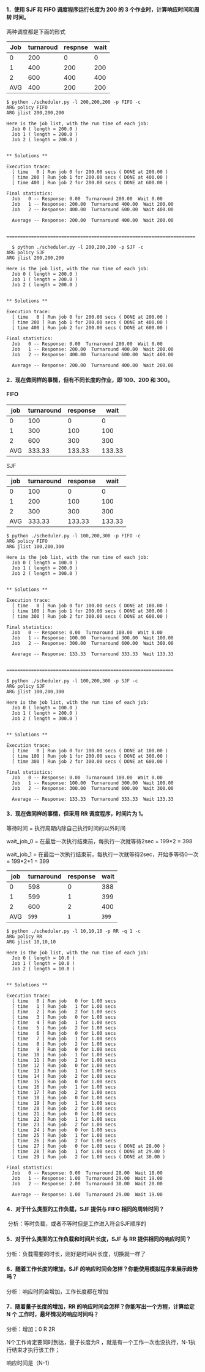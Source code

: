 



#### 1．使用 SJF 和 FIFO 调度程序运行长度为 200 的 3 个作业时，计算响应时间和周转 时间。 

两种调度都是下面的形式

| Job  | turnaroud | respnse | wait |
| ---- | --------- | ------- | :--- |
| 0    | 200       | 0       | 0    |
| 1    | 400       | 200     | 200  |
| 2    | 600       | 400     | 400  |
| AVG  | 400       | 200     | 200  |



```shell
$ python ./scheduler.py -l 200,200,200 -p FIFO -c
ARG policy FIFO
ARG jlist 200,200,200

Here is the job list, with the run time of each job:
  Job 0 ( length = 200.0 )
  Job 1 ( length = 200.0 )
  Job 2 ( length = 200.0 )


** Solutions **

Execution trace:
  [ time   0 ] Run job 0 for 200.00 secs ( DONE at 200.00 )
  [ time 200 ] Run job 1 for 200.00 secs ( DONE at 400.00 )
  [ time 400 ] Run job 2 for 200.00 secs ( DONE at 600.00 )

Final statistics:
  Job   0 -- Response: 0.00  Turnaround 200.00  Wait 0.00
  Job   1 -- Response: 200.00  Turnaround 400.00  Wait 200.00
  Job   2 -- Response: 400.00  Turnaround 600.00  Wait 400.00

  Average -- Response: 200.00  Turnaround 400.00  Wait 200.00
  
  =====================================================================
  
  $ python ./scheduler.py -l 200,200,200 -p SJF -c
ARG policy SJF
ARG jlist 200,200,200

Here is the job list, with the run time of each job:
  Job 0 ( length = 200.0 )
  Job 1 ( length = 200.0 )
  Job 2 ( length = 200.0 )


** Solutions **

Execution trace:
  [ time   0 ] Run job 0 for 200.00 secs ( DONE at 200.00 )
  [ time 200 ] Run job 1 for 200.00 secs ( DONE at 400.00 )
  [ time 400 ] Run job 2 for 200.00 secs ( DONE at 600.00 )

Final statistics:
  Job   0 -- Response: 0.00  Turnaround 200.00  Wait 0.00
  Job   1 -- Response: 200.00  Turnaround 400.00  Wait 200.00
  Job   2 -- Response: 400.00  Turnaround 600.00  Wait 400.00

  Average -- Response: 200.00  Turnaround 400.00  Wait 200.00

```



#### 2．现在做同样的事情，但有不同长度的作业，即 100、200 和 300。

#### FIFO 

| job  | turnaround | response | wait   |
| ---- | ---------- | -------- | ------ |
| 0    | 100        | 0        | 0      |
| 1    | 300        | 100      | 100    |
| 2    | 600        | 300      | 300    |
| AVG  | 333.33     | 133.33   | 133.33 |

SJF

| job  | turnaround | response | wait   |
| ---- | ---------- | -------- | ------ |
| 0    | 100        | 0        | 0      |
| 1    | 200        | 100      | 100    |
| 2    | 300        | 300      | 300    |
| AVG  | 333.33     | 133.33   | 133.33 |



```shell
$ python ./scheduler.py -l 100,200,300 -p FIFO -c
ARG policy FIFO
ARG jlist 100,200,300

Here is the job list, with the run time of each job:
  Job 0 ( length = 100.0 )
  Job 1 ( length = 200.0 )
  Job 2 ( length = 300.0 )


** Solutions **

Execution trace:
  [ time   0 ] Run job 0 for 100.00 secs ( DONE at 100.00 )
  [ time 100 ] Run job 1 for 200.00 secs ( DONE at 300.00 )
  [ time 300 ] Run job 2 for 300.00 secs ( DONE at 600.00 )

Final statistics:
  Job   0 -- Response: 0.00  Turnaround 100.00  Wait 0.00
  Job   1 -- Response: 100.00  Turnaround 300.00  Wait 100.00
  Job   2 -- Response: 300.00  Turnaround 600.00  Wait 300.00

  Average -- Response: 133.33  Turnaround 333.33  Wait 133.33


=============================================================

$ python ./scheduler.py -l 100,200,300 -p SJF -c
ARG policy SJF
ARG jlist 100,200,300

Here is the job list, with the run time of each job:
  Job 0 ( length = 100.0 )
  Job 1 ( length = 200.0 )
  Job 2 ( length = 300.0 )


** Solutions **

Execution trace:
  [ time   0 ] Run job 0 for 100.00 secs ( DONE at 100.00 )
  [ time 100 ] Run job 1 for 200.00 secs ( DONE at 300.00 )
  [ time 300 ] Run job 2 for 300.00 secs ( DONE at 600.00 )

Final statistics:
  Job   0 -- Response: 0.00  Turnaround 100.00  Wait 0.00
  Job   1 -- Response: 100.00  Turnaround 300.00  Wait 100.00
  Job   2 -- Response: 300.00  Turnaround 600.00  Wait 300.00

  Average -- Response: 133.33  Turnaround 333.33  Wait 133.33
```



#### 3．现在做同样的事情，但采用 RR 调度程序，时间片为 1。

等待时间 = 执行周期内除自己执行时间的以外时间

wait_job_0 = 在最后一次执行结束前，每执行一次就等待2sec = 199*2 = 398

wait_job_1 = 在最后一次执行结束前，每执行一次就等待2sec，开始多等待0一次 =  199*2+1 = 399

| job  | turnaround | response | wait  |
| ---- | ---------- | -------- | ----- |
| 0    | 598        | 0        | 388   |
| 1    | 599        | 1        | 399   |
| 2    | 600        | 2        | 400   |
| AVG  | `599`      | `1`      | `399` |

```sehll
$ python ./scheduler.py -l 10,10,10 -p RR -q 1 -c
ARG policy RR
ARG jlist 10,10,10

Here is the job list, with the run time of each job:
  Job 0 ( length = 10.0 )
  Job 1 ( length = 10.0 )
  Job 2 ( length = 10.0 )


** Solutions **

Execution trace:
  [ time   0 ] Run job   0 for 1.00 secs
  [ time   1 ] Run job   1 for 1.00 secs
  [ time   2 ] Run job   2 for 1.00 secs
  [ time   3 ] Run job   0 for 1.00 secs
  [ time   4 ] Run job   1 for 1.00 secs
  [ time   5 ] Run job   2 for 1.00 secs
  [ time   6 ] Run job   0 for 1.00 secs
  [ time   7 ] Run job   1 for 1.00 secs
  [ time   8 ] Run job   2 for 1.00 secs
  [ time   9 ] Run job   0 for 1.00 secs
  [ time  10 ] Run job   1 for 1.00 secs
  [ time  11 ] Run job   2 for 1.00 secs
  [ time  12 ] Run job   0 for 1.00 secs
  [ time  13 ] Run job   1 for 1.00 secs
  [ time  14 ] Run job   2 for 1.00 secs
  [ time  15 ] Run job   0 for 1.00 secs
  [ time  16 ] Run job   1 for 1.00 secs
  [ time  17 ] Run job   2 for 1.00 secs
  [ time  18 ] Run job   0 for 1.00 secs
  [ time  19 ] Run job   1 for 1.00 secs
  [ time  20 ] Run job   2 for 1.00 secs
  [ time  21 ] Run job   0 for 1.00 secs
  [ time  22 ] Run job   1 for 1.00 secs
  [ time  23 ] Run job   2 for 1.00 secs
  [ time  24 ] Run job   0 for 1.00 secs
  [ time  25 ] Run job   1 for 1.00 secs
  [ time  26 ] Run job   2 for 1.00 secs
  [ time  27 ] Run job   0 for 1.00 secs ( DONE at 28.00 )
  [ time  28 ] Run job   1 for 1.00 secs ( DONE at 29.00 )
  [ time  29 ] Run job   2 for 1.00 secs ( DONE at 30.00 )

Final statistics:
  Job   0 -- Response: 0.00  Turnaround 28.00  Wait 18.00
  Job   1 -- Response: 1.00  Turnaround 29.00  Wait 19.00
  Job   2 -- Response: 2.00  Turnaround 30.00  Wait 20.00

  Average -- Response: 1.00  Turnaround 29.00  Wait 19.00
```



####  4．对于什么类型的工作负载，SJF 提供与 FIFO 相同的周转时间？

​	分析：等时负载，或者不等时但是工作进入符合SJF顺序的

####  5．对于什么类型的工作负载和时间片长度，SJF 与 RR 提供相同的响应时间？

分析：负载需要的时长，刚好是时间片长度，切换就一样了

####  6．随着工作长度的增加，SJF 的响应时间会怎样？你能使用模拟程序来展示趋势吗？

分析：响应时间会增加，工作长度都在增加



####  7．随着量子长度的增加，RR 的响应时间会怎样？你能写出一个方程，计算给定 N 个 工作时，最坏情况的响应时间吗？

分析：增加；0 R 2R

N个工作肯定要同时到达，量子长度为R ，就是有一个工作一次也没执行，N-1执行结束才执行该工作；

响应时间是（N-1）